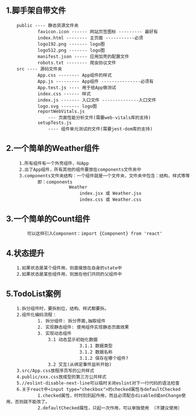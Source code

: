 ## 1.脚手架自带文件
		public ---- 静态资源文件夹
				favicon.icon ------ 网站页签图标 --------- 最好有
				index.html -------- 主页面 -----------必须
				logo192.png ------- logo图
				logo512.png ------- logo图
				manifest.json ----- 应用加壳的配置文件
				robots.txt -------- 爬虫协议文件
		src ---- 源码文件夹
				App.css -------- App组件的样式
				App.js --------- App组件 ---------------必须有
				App.test.js ---- 用于给App做测试
				index.css ------ 样式
				index.js ------- 入口文件 --------------入口文件
				logo.svg ------- logo图
				reportWebVitals.js
					--- 页面性能分析文件(需要web-vitals库的支持)
				setupTests.js
					---- 组件单元测试的文件(需要jest-dom库的支持)

## 2.一个简单的Weather组件
		 1.所有组件有一个外壳组件，叫App
		 2.出了App组件，所有其他的组件要放在components文件夹中
		 3.components文件夹结构：一个组件就是一个文件夹，文件夹中包含：结构、样式等等
		 		即：components
				 			Weather
							 	index.jsx 或 Weather.jsx
								index.css 或 Weather.css

## 3.一个简单的Count组件
			可以这样引入Component：import {Component} from 'react'

## 4.状态提升
		1.如果状态是某个组件用，则直接放在自身的state中
		2.如果状态是某些组件用，则放在他们共同的父组件中

## 5.TodoList案例
		1.拆分组件时，要拆到位，结构、样式都要拆。
		2.组件化编码流程：
				1. 拆分组件: 拆分界面,抽取组件
				2. 实现静态组件: 使用组件实现静态页面效果
				3. 实现动态组件
					3.1 动态显示初始化数据
								3.1.1 数据类型
								3.1.2 数据名称
								3.1.2 保存在哪个组件?
					3.2 交互(从绑定事件监听开始)
		3.src/App.css放程序员写的公共样式
		4.public/xxx.css放成型的第三方公共样式
		5.//eslint-disable-next-line可以临时关闭eslint对下一行代码的语法检查
		6.关于react中<input type="checkbox">的checked属性与defaultChecked
				1.checked属性，时时刻刻起作用，而且必须配合disabled或onChange使用，否则就不能改了。
				2.defaultChecked属性，只起一次作用，可以单独使用 （不建议使用）